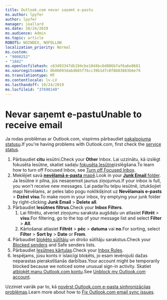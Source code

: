 ```yaml
---
title: Outlook.com nevar saņemt e-pastu
ms.author: lpyfer
author: lpyfer
manager: joallard
ms.date: 10/24/2019
ms.audience: Admin
ms.topic: article
ROBOTS: NOINDEX, NOFOLLOW
localization_priority: Normal
ms.custom:
- "9000252"
- "1842"
ms.openlocfilehash: c63d93347db194cbe10d4bc6d806b7af6a6e0681
ms.sourcegitcommit: 0b06093dabd685f76cc39b1d7c0f8b03883b6e79
ms.translationtype: MT
ms.contentlocale: lv-LV
ms.lasthandoff: 10/24/2019
ms.locfileid: "37698140"
---
```

# <a name="unable-to-receive-email"></a><span data-ttu-id="e0bca-102">Nevar saņemt e-pastu</span><span class="sxs-lookup"><span data-stu-id="e0bca-102">Unable to receive email</span></span>

<span data-ttu-id="e0bca-103">Ja rodas problēmas ar Outlook.com, vispirms pārbaudiet [pakalpojuma statusu](https://go.microsoft.com/fwlink/p/?linkid=837482).</span><span class="sxs-lookup"><span data-stu-id="e0bca-103">If you're having problems with Outlook.com, first check the [service status](https://go.microsoft.com/fwlink/p/?linkid=837482).</span></span>

1. <span data-ttu-id="e0bca-104">Pārbaudiet **citu** iesūtni.</span><span class="sxs-lookup"><span data-stu-id="e0bca-104">Check your **Other** Inbox.</span></span> <span data-ttu-id="e0bca-105">Lai uzzinātu, kā izslēgt fokusēta Iesūtne, skatiet sadaļu [fokusēta Iesūtne](https://support.office.com/article/f714d94d-9e63-4217-9ccb-6cb2986aa1b2)izslēgšana.</span><span class="sxs-lookup"><span data-stu-id="e0bca-105">To learn how to turn off Focused Inbox, see [Turn off Focused Inbox](https://support.office.com/article/f714d94d-9e63-4217-9ccb-6cb2986aa1b2).</span></span> 
2. <span data-ttu-id="e0bca-106">Meklējiet savā [ **nevēlamā e-pasta** mapē](https://outlook.live.com/mail/junkemail).</span><span class="sxs-lookup"><span data-stu-id="e0bca-106">Look in your [**Junk Email** folder](https://outlook.live.com/mail/junkemail).</span></span> <span data-ttu-id="e0bca-107">Ja Iesūtne ir pilna, jūs nesaņemsit jaunus ziņojumus.</span><span class="sxs-lookup"><span data-stu-id="e0bca-107">If your inbox is full, you won't receive new messages.</span></span> <span data-ttu-id="e0bca-108">Lai padarītu telpu iesūtnē, iztukšojiet mapi Nevēlams, ar peles labo pogu noklikšķinot uz **Nevēlamais e-pasts** > **Dzēst visu**.</span><span class="sxs-lookup"><span data-stu-id="e0bca-108">To make room in your inbox, try emptying your junk folder by right-clicking **Junk Email** > **Delete all**.</span></span>
3. <span data-ttu-id="e0bca-109">Pārbaudiet **Iesūtnes filtrus**.</span><span class="sxs-lookup"><span data-stu-id="e0bca-109">Check your **Inbox Filters**.</span></span> 
    1. <span data-ttu-id="e0bca-110">Lai filtrētu, atveriet ziņojumu saraksta augšdaļu un atlasiet **Filtrēt** > **visu**.</span><span class="sxs-lookup"><span data-stu-id="e0bca-110">For filtering, go to the top of your message list and select **Filter** > **All**.</span></span>
    2. <span data-ttu-id="e0bca-111">Kārtošanai atlasiet **Filtrēt** > **pēc** > **datuma** vai **no**.</span><span class="sxs-lookup"><span data-stu-id="e0bca-111">For sorting, select **Filter** > **Sort by** > **Date** or **From**.</span></span>
4. <span data-ttu-id="e0bca-112">Pārbaudiet [bloķēto sūtītāju](https://outlook.live.com/mail/options/mail/junkEmail) un drošo sūtītāju sarakstus.</span><span class="sxs-lookup"><span data-stu-id="e0bca-112">Check your [Blocked senders](https://outlook.live.com/mail/options/mail/junkEmail) and Safe senders lists.</span></span>
5. <span data-ttu-id="e0bca-113">Pārbaudiet [Iesūtnes kārtulas](https://outlook.live.com/mail/options/mail/rules).</span><span class="sxs-lookup"><span data-stu-id="e0bca-113">Check your [Inbox Rules](https://outlook.live.com/mail/options/mail/rules).</span></span>
6. <span data-ttu-id="e0bca-114">Iespējams, jūsu konts ir īslaicīgi bloķēts, jo esam ievērojuši dažas neparastas pierakstīšanās darbības.</span><span class="sxs-lookup"><span data-stu-id="e0bca-114">Your account might be temporarily blocked because we noticed some unusual sign-in activity.</span></span> <span data-ttu-id="e0bca-115">Skatiet [atbloķēt manu Outlook.com kontu](https://support.office.com/article/f4ad2701-d166-4d8b-8a6a-9af2a1f8a4c4).</span><span class="sxs-lookup"><span data-stu-id="e0bca-115">See [Unblock my Outlook.com account](https://support.office.com/article/f4ad2701-d166-4d8b-8a6a-9af2a1f8a4c4).</span></span>

<span data-ttu-id="e0bca-116">Uzziniet vairāk par to, kā [novērst Outlook.com e-pasta sinhronizācijas problēmas](https://support.office.com/article/d39e3341-8d79-4bf1-b3c7-ded602233642).</span><span class="sxs-lookup"><span data-stu-id="e0bca-116">Learn more about how to [Fix Outlook.com email sync issues](https://support.office.com/article/d39e3341-8d79-4bf1-b3c7-ded602233642).</span></span>